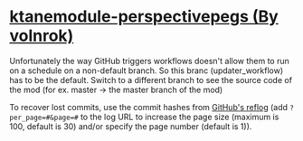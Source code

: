 # [ktanemodule-perspectivepegs (By volnrok)](https://github.com/volnrok/ktanemodule-perspectivepegs)

Unfortunately the way GitHub triggers workflows doesn't allow them to run on a schedule on a non-default branch. So this branc (updater_workflow) has to be the default. Switch to a different branch to see the source code of the mod (for ex. master -> the master branch of the mod)

To recover lost commits, use the commit hashes from [GitHub's reflog](https://api.github.com/repos/KtaneModules/ktanemodule-perspectivepegs-volnrok/events) (add `?per_page=#&page=#` to the log URL to increase the page size (maximum is 100, default is 30) and/or specify the page number (default is 1)).
